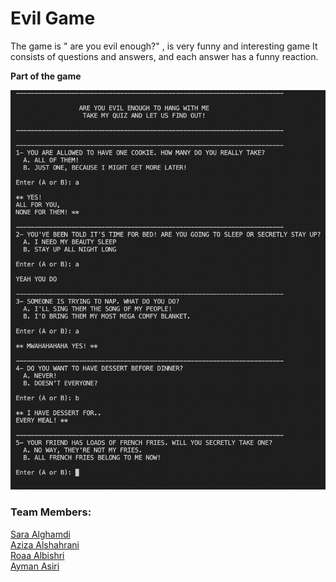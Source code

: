 # Evil Game

The game is " are you evil enough?" , is very funny and interesting game
It consists of questions and answers, and each answer has a funny reaction.

**Part of the game**

![](img.png)

### Team Members:
[Sara Alghamdi](https://github.com/SaraSaeed1)</br>
[Aziza Alshahrani](https://github.com/M-Aziza)</br>
[Roaa Albishri](https://github.com/roaax)</br>
[Ayman Asiri](https://github.com/AymanAsiri95)</br>
